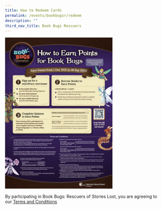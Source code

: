 ```yaml
---
title: How to Redeem Cards
permalink: /events/bookbugsr/redeem
description: ""
third_nav_title: Book Bugs Rescuers
---
```

<a href="/files/bookbugsr/How_to_earn_points.pdf"><img src="/images/events/bookbugsr/How-to-earn-points.png" alt="How to Earn Points" style="width: 70%;"></a>


By participating in Book Bugs: Rescuers of Stories Lost, you are agreeing to our [Terms and Conditions](https://childrenandteens.nlb.gov.sg/bookbusgr/termsandconditions/)